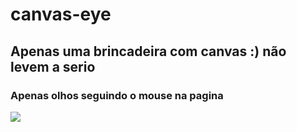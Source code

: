 # canvas-eye
## Apenas uma brincadeira com canvas :) não levem a serio 

### Apenas olhos seguindo o mouse na pagina 

<img src="https://i.pinimg.com/originals/e2/f6/76/e2f676baf22762462c6a595237ae3704.gif"/>

